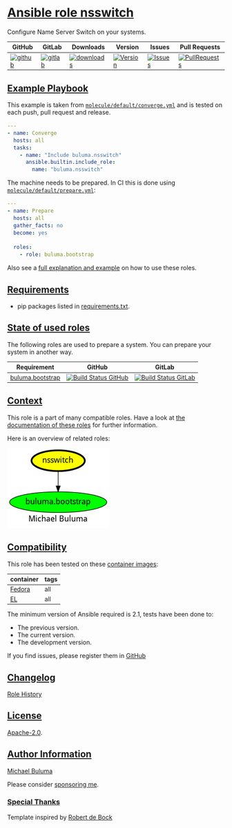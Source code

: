 # [Ansible role nsswitch](#nsswitch)

Configure Name Server Switch on your systems.

|GitHub|GitLab|Downloads|Version|Issues|Pull Requests|
|------|------|-------|-------|------|-------------|
|[![github](https://github.com/buluma/ansible-role-nsswitch/workflows/Ansible%20Molecule/badge.svg)](https://github.com/buluma/ansible-role-nsswitch/actions)|[![gitlab](https://gitlab.com/shadowwalker/ansible-role-nsswitch/badges/master/pipeline.svg)](https://gitlab.com/shadowwalker/ansible-role-nsswitch)|[![downloads](https://img.shields.io/ansible/role/d/)](https://galaxy.ansible.com/buluma/nsswitch)|[![Version](https://img.shields.io/github/release/buluma/ansible-role-nsswitch.svg)](https://github.com/buluma/ansible-role-nsswitch/releases/)|[![Issues](https://img.shields.io/github/issues/buluma/ansible-role-nsswitch.svg)](https://github.com/buluma/ansible-role-nsswitch/issues/)|[![PullRequests](https://img.shields.io/github/issues-pr-closed-raw/buluma/ansible-role-nsswitch.svg)](https://github.com/buluma/ansible-role-nsswitch/pulls/)|

## [Example Playbook](#example-playbook)

This example is taken from [`molecule/default/converge.yml`](https://github.com/buluma/ansible-role-nsswitch/blob/master/molecule/default/converge.yml) and is tested on each push, pull request and release.

```yaml
---
- name: Converge
  hosts: all
  tasks:
    - name: "Include buluma.nsswitch"
      ansible.builtin.include_role:
        name: "buluma.nsswitch"
```

The machine needs to be prepared. In CI this is done using [`molecule/default/prepare.yml`](https://github.com/buluma/ansible-role-nsswitch/blob/master/molecule/default/prepare.yml):

```yaml
---
- name: Prepare
  hosts: all
  gather_facts: no
  become: yes

  roles:
    - role: buluma.bootstrap
```

Also see a [full explanation and example](https://buluma.github.io/how-to-use-these-roles.html) on how to use these roles.


## [Requirements](#requirements)

- pip packages listed in [requirements.txt](https://github.com/buluma/ansible-role-nsswitch/blob/master/requirements.txt).

## [State of used roles](#state-of-used-roles)

The following roles are used to prepare a system. You can prepare your system in another way.

| Requirement | GitHub | GitLab |
|-------------|--------|--------|
|[buluma.bootstrap](https://galaxy.ansible.com/buluma/bootstrap)|[![Build Status GitHub](https://github.com/buluma/ansible-role-bootstrap/workflows/Ansible%20Molecule/badge.svg)](https://github.com/buluma/ansible-role-bootstrap/actions)|[![Build Status GitLab](https://gitlab.com/shadowwalker/ansible-role-bootstrap/badges/master/pipeline.svg)](https://gitlab.com/shadowwalker/ansible-role-bootstrap)|

## [Context](#context)

This role is a part of many compatible roles. Have a look at [the documentation of these roles](https://buluma.github.io/) for further information.

Here is an overview of related roles:

![dependencies](https://raw.githubusercontent.com/buluma/ansible-role-nsswitch/png/requirements.png "Dependencies")

## [Compatibility](#compatibility)

This role has been tested on these [container images](https://hub.docker.com/u/buluma):

|container|tags|
|---------|----|
|[Fedora](https://hub.docker.com/repository/docker/buluma/fedora/general)|all|
|[EL](https://hub.docker.com/repository/docker/buluma/enterpriselinux/general)|all|

The minimum version of Ansible required is 2.1, tests have been done to:

- The previous version.
- The current version.
- The development version.

If you find issues, please register them in [GitHub](https://github.com/buluma/ansible-role-nsswitch/issues)

## [Changelog](#changelog)

[Role History](https://github.com/buluma/ansible-role-nsswitch/blob/master/CHANGELOG.md)

## [License](#license)

[Apache-2.0](https://github.com/buluma/ansible-role-nsswitch/blob/master/LICENSE).

## [Author Information](#author-information)

[Michael Buluma](https://buluma.github.io/)

Please consider [sponsoring me](https://github.com/sponsors/buluma).

### [Special Thanks](#special-thanks)

Template inspired by [Robert de Bock](https://github.com/robertdebock)
